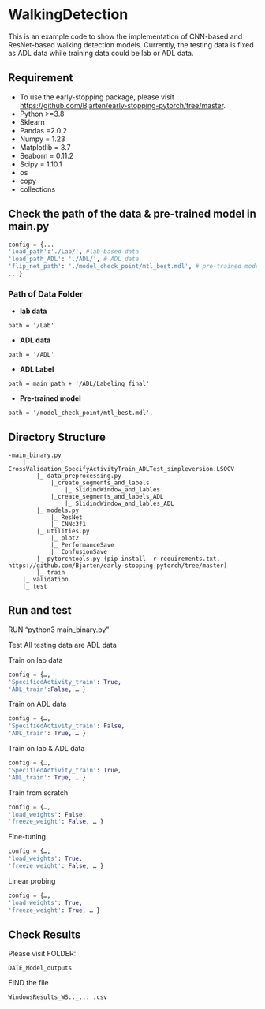 # WalkingDetection

This is an example code to show the implementation of CNN-based and ResNet-based walking detection models.
Currently, the testing data is fixed as ADL data while training data could be lab or ADL data.


## Requirement
* To use the early-stopping package, please visit https://github.com/Bjarten/early-stopping-pytorch/tree/master.
* Python >=3.8
* Sklearn
* Pandas =2.0.2
* Numpy = 1.23
* Matplotlib = 3.7
* Seaborn = 0.11.2
* Scipy = 1.10.1
* os
* copy
* collections

## Check the path of the data & pre-trained model in main.py
```python
config = {...
'load_path':'./Lab/', #lab-based data
'load_path_ADL': './ADL/', # ADL data
'flip_net_path': './model_check_point/mtl_best.mdl', # pre-trained model
...}
```

### Path of Data Folder

* **lab data**  
```shell
path = '/Lab'
```

* **ADL data**  
```shell
path = '/ADL'
```

* **ADL Label**  
```shell
path = main_path + '/ADL/Labeling_final'
```
* **Pre-trained model**  
```shell
path = '/model_check_point/mtl_best.mdl', 
```
## Directory Structure
```shell
-main_binary.py
	|_ CrossValidation_SpecifyActivityTrain_ADLTest_simpleversion.LSOCV
		|_ data_preprocessing.py
			|_create_segments_and_labels
				|_ SlidindWindow_and_lables
			|_create_segments_and_labels_ADL
				|_ SlidindWindow_and_lables_ADL
		|_ models.py
			|_ ResNet
			|_ CNNc3f1
		|_ utilities.py
			|_ plot2
			|_ PerformanceSave
			|_ ConfusionSave
		|_ pytorchtools.py (pip install -r requirements.txt, https://github.com/Bjarten/early-stopping-pytorch/tree/master)
		|_ train
	|_ validation
	|_ test
```
## Run and test
RUN “python3 main_binary.py”

Test
All testing data are ADL data

Train on lab data
```python
config = {…,
'SpecifiedActivity_train': True,
'ADL_train':False, … }
```

Train on ADL data
```python
config = {…,
'SpecifiedActivity_train': False,
'ADL_train': True, … }
```

Train on lab & ADL data
```python
config = {…,
'SpecifiedActivity_train': True,
'ADL_train': True, … }
```

Train from scratch
```python
config = {…,
'load_weights': False,
'freeze_weight': False, … }
```

Fine-tuning
```python
config = {…,
'load_weights': True,
'freeze_weight': False, … }
```

Linear probing 
```python
config = {…,
'load_weights': True,
'freeze_weight': True, … }
```

## Check Results
Please visit FOLDER:
```shell
DATE_Model_outputs
```
FIND the file
```shell
WindowsResults_WS.._... .csv
```

